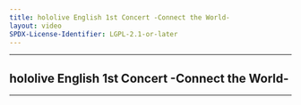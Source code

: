 ```yaml
---
title: hololive English 1st Concert -Connect the World-
layout: video
SPDX-License-Identifier: LGPL-2.1-or-later
---
```


---

## hololive English 1st Concert -Connect the World-

<div class="container">
  <video-js id="my-video" class="vjs-fluid vjs-layout-medium" controls preload="auto" poster="https://media.discordapp.net/attachments/1181190364565094432/1181190786633707590/holoconnect.jpg">
    <source src="https://xx58j-my.sharepoint.com/:v:/g/personal/peekaboo_xx58j_onmicrosoft_com/EVRsvIJ4841EvOElvvB2VQwBXDDBRjOmZfEp9-zGrlxWFg?download=1" type="video/mp4"/>
  </video-js>
</div>

---